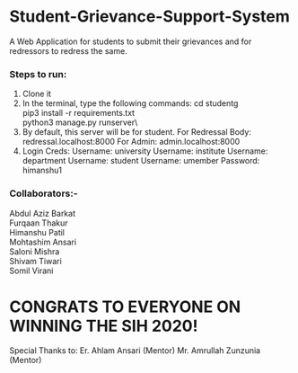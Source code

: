 # Student-Grievance-Support-System

A Web Application for students to submit their grievances and for redressors to redress the same.

### Steps to run:
1) Clone it
2) In the terminal, type the following commands:
cd studentg\
pip3 install -r requirements.txt\
python3 manage.py runserver\
3) By default, this server will be for student.
For Redressal Body: redressal.localhost:8000
For Admin: admin.localhost:8000
4) Login Creds:
Username: university
Username: institute
Username: department
Username: student
Username: umember
Password: himanshu1

### Collaborators:-
Abdul Aziz Barkat\
Furqaan Thakur\
Himanshu Patil\
Mohtashim Ansari\
Saloni Mishra\
Shivam Tiwari\
Somil Virani

# CONGRATS TO EVERYONE ON WINNING THE SIH 2020!

Special Thanks to:
Er. Ahlam Ansari (Mentor)
Mr. Amrullah Zunzunia (Mentor)
